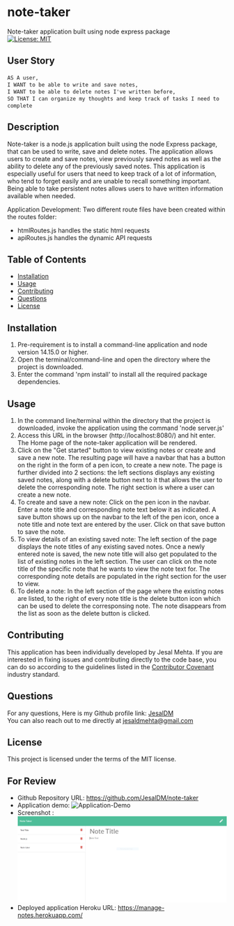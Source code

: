 # note-taker
Note-taker application built using node express package  
[![License: MIT](https://img.shields.io/badge/License-MIT-yellow.svg)](https://opensource.org/licenses/MIT)

## User Story
```
AS A user, 
I WANT to be able to write and save notes,
I WANT to be able to delete notes I've written before,
SO THAT I can organize my thoughts and keep track of tasks I need to complete
```
## Description
Note-taker is a node.js application built using the node Express package, that can be used to write, save and delete notes. The application allows users to create and save notes, view previously saved notes as well as the ability to delete any of the previously saved notes. This application is especially useful for users that need to keep track of a lot of information, who tend to forget easily and are unable to recall something important. Being able to take persistent notes allows users to have written information available when needed. 

Application Development: 
Two different route files have been created within the routes folder:
- htmlRoutes.js handles the static html requests
- apiRoutes.js handles the dynamic API requests

## Table of Contents
* [Installation](#installation)
* [Usage](#usage)
* [Contributing](#contributing)
* [Questions](#questions)
* [License](#license)

## Installation
1. Pre-requirement is to install a command-line application and node version 14.15.0 or higher.
2. Open the terminal/command-line and open the directory where the project is downloaded. 
3. Enter the command 'npm install' to install all the required package dependencies.

## Usage
1. In the command line/terminal within the directory that the project is downloaded, invoke the application using the command 'node server.js' 
2. Access this URL in the browser (http://localhost:8080/) and  hit enter. The Home page of the note-taker application will be rendered. 
3. Click on the "Get started" button to view existing notes or create and save a new note. The resulting page will have a navbar that has a button on the right in the form of a pen icon, to create a new note. The page is further divided into 2 sections: the left sections displays any existing saved notes, along with a delete button next to it that allows the user to delete the corresponding note. The right section is where a user can create a new note.
4. To create and save a new note: Click on the pen icon in the navbar. Enter a note title and corresponding note text below it as indicated. A save button shows up on the navbar to the left of the pen icon, once a note title and note text are entered by the user. Click on that save button to save the note.
5. To view details of an existing saved note: The left section of the page displays the note titles of any existing saved notes. Once a newly entered note is saved, the new note title will also get populated to the list of existing notes in the left section. The user can click on the note title of the specific note that he wants to view the note text for. The corresponding note details are populated in the right section for the user to view.
6. To delete a note: In the left section of the page where the existing notes are listed, to the right of every note title is the delete button icon which can be used to delete the corresponsing note. The note disappears from the list as soon as the delete button is clicked.

## Contributing
This application has been individually developed by Jesal Mehta. If you are interested in fixing issues and contributing directly to the code base, you can do so according to the guidelines listed in the [Contributor Covenant](https://www.contributor-covenant.org/) industry standard.

## Questions
For any questions,
Here is my Github profile link: [JesalDM](https://github.com/JesalDM)  
You can also reach out to me directly at [jesaldmehta@gmail.com](mailto:jesaldmehta@gmail.com)

## License
This project is licensed under the terms of the MIT license.

## For Review
* Github Repository URL: https://github.com/JesalDM/note-taker
* Application demo: ![Application-Demo](./assets/note-taker-app-demo.gif)
* Screenshot : ![Application Screenshot](./assets/note-taker-app-screenshot.png)
* Deployed application Heroku URL: https://manage-notes.herokuapp.com/
